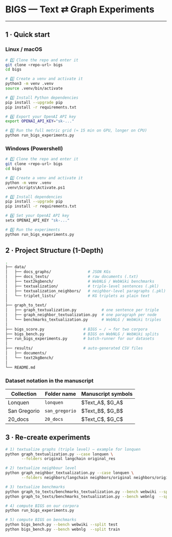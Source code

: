 # BIGS — Text ⇄ Graph Experiments  
---

## 1 · Quick start

### Linux / macOS

```Bash
# 1️⃣ Clone the repo and enter it
git clone <repo-url> bigs
cd bigs

# 2️⃣ Create a venv and activate it
python3 -m venv .venv
source .venv/bin/activate

# 3️⃣ Install Python dependencies
pip install --upgrade pip
pip install -r requirements.txt

# 4️⃣ Export your OpenAI API key
export OPENAI_API_KEY="sk-..."

# 5️⃣ Run the full metric grid (≈ 15 min on GPU, longer on CPU)
python run_bigs_experiments.py
```

### Windows (Powershell)
```Bash
# 1️⃣ Clone the repo and enter it
git clone <repo-url> bigs
cd bigs

# 2️⃣ Create a venv and activate it
python -m venv .venv
.venv\Scripts\Activate.ps1

# 3️⃣ Install dependencies
pip install --upgrade pip
pip install -r requirements.txt

# 4️⃣ Set your OpenAI API key
setx OPENAI_API_KEY "sk-..."

# 5️⃣ Run the experiments
python run_bigs_experiments.py
```

## 2 · Project Structure (1-Depth)
```Bash
.
├── data/
│   ├── docs_graphs/                # JSON KGs
│   ├── docs_texts/                 # raw documents (.txt)
│   ├── text2kgbench/               # WebNLG / WebWiki benchmarks
│   ├── textualization/             # triple-level sentences (.pkl)
│   ├── textualization_neighbors/   # neighbor-level paragraphs (.pkl)
│   └── triplet_lists/              # KG triplets as plain text
│
├── graph_to_text/
│   ├── graph_textualization.py           # one sentence per triple
│   ├── graph_neighbor_textualization.py  # one paragraph per node
│   └── benchmarks_textualization.py      # WebNLG / WebWiki triples
│
├── bigs_score.py                 # BIGS ← / → for two corpora
├── bigs_bench.py                 # BIGS on WebNLG / WebWiki splits
├── run_bigs_experiments.py       # batch-runner for our datasets
│
├── results/                      # auto-generated CSV files
│   ├── documents/
│   └── text2kgBench/
│
└── README.md
```


### Dataset notation in the manuscript

| Collection    |  Folder name | Manuscript symbols       |
| ------------- | ------------------ | ------------------- |
| Lonquen       | `lonquen`          | \$Text\_A\$, \$G\_A\$ |
| San Gregorio  | `san_gregorio`     | \$Text\_B\$, \$G\_B\$ |
| 20\_docs      | `20_docs`          | \$Text\_C\$, \$G\_C\$ |


## 3 · Re-create experiments
```Bash
# 1) textualize graphs (triple level) — example for lonquen
python graph_textualization.py --case lonquen \
       --folders original langchain original_res

# 2) textualize neighbour level
python graph_neighbor_textualization.py --case lonquen \
       --folders neighbors/langchain neighbors/original neighbors/original_res

# 3) textualize benchmarks
python graph_to_texts/benchmarks_textualization.py --bench webwiki --split test
python graph_to_texts/benchmarks_textualization.py --bench webnlg  --split train

# 4) compute BIGS on our corpora
python run_bigs_experiments.py

# 5) compute BIGS on benchmarks
python bigs_bench.py --bench webwiki --split test
python bigs_bench.py --bench webnlg  --split train
```

